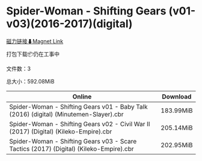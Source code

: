 # Spider-Woman - Shifting Gears (v01-v03)(2016-2017)(digital)

[磁力链接⬇Magnet Link](magnet:?xt=urn:btih:905d97c181a8fdaf98380ff1d1e802149723dab1&dn=Spider-Woman%20-%20Shifting%20Gears%20%28v01-v03%29%282016-2017%29%28digital%29)

打包下载📦仍在工事中

文件数：3

总大小：592.08MiB

Online | Download
--- | ---
Spider-Woman - Shifting Gears v01 - Baby Talk (2016) (digital) (Minutemen-Slayer).cbr | 183.99MiB
Spider-Woman - Shifting Gears v02 - Civil War II (2017) (Digital) (Kileko-Empire).cbr | 205.14MiB
Spider-Woman - Shifting Gears v03 - Scare Tactics (2017) (Digital) (Kileko-Empire).cbr | 202.95MiB